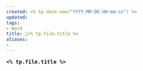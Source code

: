 ```yaml
---
created: <% tp.date.now("YYYY-MM-DD HH:mm:ss") %>
updated: 
tags: 
- Word
title: 📖<% tp.file.title %>
aliases: 
- 
---
```


<pre><strong><% tp.file.title %></strong></pre>
